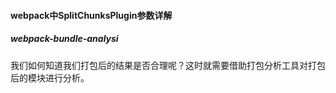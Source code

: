 #### webpack中SplitChunksPlugin参数详解
##### webpack-bundle-analysi
我们如何知道我们打包后的结果是否合理呢？这时就需要借助打包分析工具对打包后的模块进行分析。
